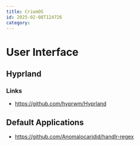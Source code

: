 ```yaml
---
title: CriomOS
id: 2025-02-08T124726
category: 
---
```


# User Interface
## Hyprland
### Links
- https://github.com/hyprwm/Hyprland

## Default Applications
- https://github.com/Anomalocaridid/handlr-regex
